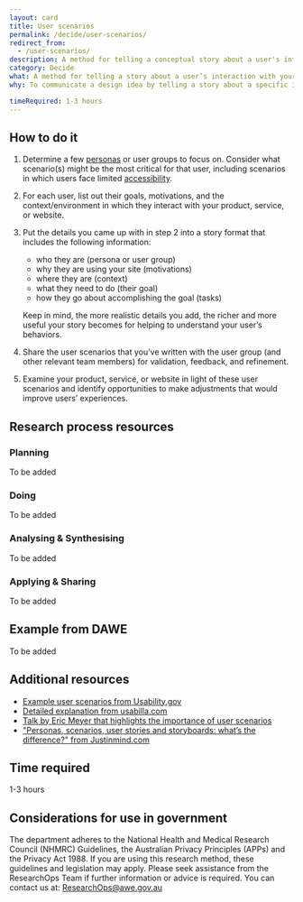 ```yaml
---
layout: card
title: User scenarios
permalink: /decide/user-scenarios/
redirect_from:
  - /user-scenarios/
description: A method for telling a conceptual story about a user's interaction with your website, focusing on the what, how, and why.
category: Decide
what: A method for telling a story about a user’s interaction with your product, service, or website, focusing on the what, how, and why.
why: To communicate a design idea by telling a story about a specific interaction for a specific user. Through creating user scenarios, you’ll identify what the user’s motivations are for using your product, service, or website, as well as their expectations and goals. User scenarios help teams consider both how the same user’s needs might vary depending on their context and how a diverse group of users in the same scenario might have different needs. By constructing user scenarios, you can help the team answer questions about how accessible, inclusive, and adaptive your product, service, or website is.

timeRequired: 1-3 hours
---
```


## How to do it

1. Determine a few <a href="https://methods.18f.gov/decide/personas/" class="usa-link">personas</a> or user groups to focus on. Consider what scenario(s) might be the most critical for that user, including scenarios in which users face limited <a href="https://accessibility.18f.gov/" class="usa-link">accessibility</a>.
1. For each user, list out their goals, motivations, and the context/environment in which they interact with your product, service, or website.
1. Put the details you came up with in step 2 into a story format that includes the following information:
    * who they are (persona or user group)
    * why they are using your site (motivations)
    * where they are (context)
    * what they need to do (their goal)
    * how they go about accomplishing the goal (tasks)

    Keep in mind, the more realistic details you add, the richer and more useful your story becomes for helping to understand your user’s behaviors.

1. Share the user scenarios that you’ve written with the user group (and other relevant team members) for validation, feedback, and refinement.
1. Examine your product, service, or website in light of these user scenarios and identify opportunities to make adjustments that would improve users’ experiences.


<section class="method--section method--section--additional-resources" markdown="1">

## Research process resources
### Planning
To be added

### Doing
To be added

### Analysing & Synthesising
To be added

### Applying & Sharing
To be added


## Example from DAWE

To be added

</section>

## Additional resources

- <a href="https://www.usability.gov/how-to-and-tools/methods/scenarios.html" class="usa-link">Example user scenarios from Usability.gov</a>
-  <a href="https://usabilla.com/blog/how-user-scenarios-help-to-improve-your-ux/" class="usa-link">Detailed explanation from usabilla.com</a>
- <a href="https://aneventapart.com/news/post/compassionate-design-by-eric-meyeran-event-apart-video" class="usa-link">Talk by Eric Meyer that highlights the importance of user scenarios</a>
- <a href="https://www.justinmind.com/blog/user-personas-scenarios-user-stories-and-storyboards-whats-the-difference/" class="usa-link">"Personas, scenarios, user stories and storyboards: what’s the difference?" from Justinmind.com</a>

## Time required
1-3 hours

</section>

<section class="method--section method--section--government-considerations" markdown="1" >

## Considerations for use in government

The department adheres to the National Health and Medical Research Council (NHMRC) Guidelines, the Australian Privacy Principles (APPs) and the Privacy Act 1988. If you are using this research method, these guidelines and legislation may apply. Please seek assistance from the ResearchOps Team if further information or advice is required. You can contact us at: ResearchOps@awe.gov.au
</section>
